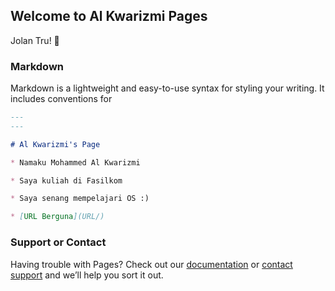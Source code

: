 ## Welcome to Al Kwarizmi Pages

Jolan Tru! 🙏

### Markdown

Markdown is a lightweight and easy-to-use syntax for styling your writing. It includes conventions for

```markdown
---
---

# Al Kwarizmi's Page

* Namaku Mohammed Al Kwarizmi

* Saya kuliah di Fasilkom

* Saya senang mempelajari OS :)

* [URL Berguna](URL/)

```

### Support or Contact

Having trouble with Pages? Check out our [documentation](https://help.github.com/categories/github-pages-basics/) or [contact support](https://github.com/contact) and we’ll help you sort it out.

